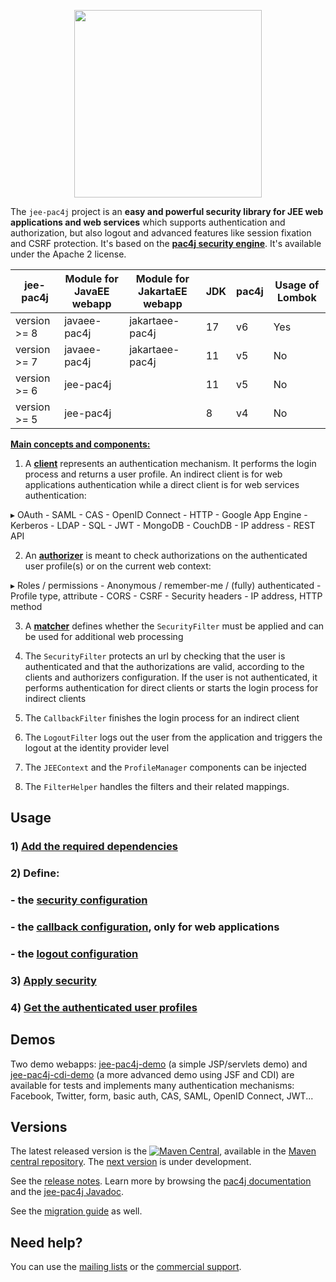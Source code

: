 <p align="center">
  <img src="https://pac4j.github.io/pac4j/img/logo-j2e.png" width="300" />
</p>

The `jee-pac4j` project is an **easy and powerful security library for JEE web applications and web services** which supports authentication and authorization, but also logout and advanced features like session fixation and CSRF protection.
It's based on the **[pac4j security engine](https://github.com/pac4j/pac4j)**. It's available under the Apache 2 license.

| jee-pac4j    | Module for JavaEE webapp | Module for JakartaEE webapp | JDK | pac4j | Usage of Lombok |
|--------------|--------------------------|-----------------------------|-----|-------|-----------------|
| version >= 8 | javaee-pac4j             | jakartaee-pac4j             | 17  | v6    | Yes             |
| version >= 7 | javaee-pac4j             | jakartaee-pac4j             | 11  | v5    | No              |
| version >= 6 | jee-pac4j                |                             | 11  | v5    | No              |
| version >= 5 | jee-pac4j                |                             | 8   | v4    | No              |

[**Main concepts and components:**](https://www.pac4j.org/docs/main-concepts-and-components.html)

1) A [**client**](https://www.pac4j.org/docs/clients.html) represents an authentication mechanism. It performs the login process and returns a user profile. An indirect client is for web applications authentication while a direct client is for web services authentication:

&#9656; OAuth - SAML - CAS - OpenID Connect - HTTP - Google App Engine - Kerberos - LDAP - SQL - JWT - MongoDB - CouchDB - IP address - REST API

2) An [**authorizer**](https://www.pac4j.org/docs/authorizers.html) is meant to check authorizations on the authenticated user profile(s) or on the current web context:

&#9656; Roles / permissions - Anonymous / remember-me / (fully) authenticated - Profile type, attribute -  CORS - CSRF - Security headers - IP address, HTTP method

3) A [**matcher**](https://www.pac4j.org/docs/matchers.html) defines whether the `SecurityFilter` must be applied and can be used for additional web processing

4) The `SecurityFilter` protects an url by checking that the user is authenticated and that the authorizations are valid, according to the clients and authorizers configuration. If the user is not authenticated, it performs authentication for direct clients or starts the login process for indirect clients

5) The `CallbackFilter` finishes the login process for an indirect client

6) The `LogoutFilter` logs out the user from the application and triggers the logout at the identity provider level

7) The `JEEContext` and the `ProfileManager` components can be injected

8) The `FilterHelper` handles the filters and their related mappings.


## Usage

### 1) [Add the required dependencies](https://github.com/pac4j/jee-pac4j/wiki/Dependencies)

### 2) Define:

### - the [security configuration](https://github.com/pac4j/jee-pac4j/wiki/Security-configuration)
### - the [callback configuration](https://github.com/pac4j/jee-pac4j/wiki/Callback-configuration), only for web applications
### - the [logout configuration](https://github.com/pac4j/jee-pac4j/wiki/Logout-configuration)

### 3) [Apply security](https://github.com/pac4j/jee-pac4j/wiki/Apply-security)

### 4) [Get the authenticated user profiles](https://github.com/pac4j/jee-pac4j/wiki/Get-the-authenticated-user-profiles)


## Demos

Two demo webapps: [jee-pac4j-demo](https://github.com/pac4j/jee-pac4j-demo) (a simple JSP/servlets demo) and [jee-pac4j-cdi-demo](https://github.com/pac4j/jee-pac4j-cdi-demo) (a more advanced demo using JSF and CDI) are available for tests and implements many authentication mechanisms: Facebook, Twitter, form, basic auth, CAS, SAML, OpenID Connect, JWT...


## Versions

The latest released version is the [![Maven Central](https://maven-badges.herokuapp.com/maven-central/org.pac4j/jee-pac4j/badge.svg?style=flat)](https://maven-badges.herokuapp.com/maven-central/org.pac4j/jee-pac4j), available in the [Maven central repository](https://repo.maven.apache.org/maven2).
The [next version](https://github.com/pac4j/jee-pac4j/wiki/Next-version) is under development.

See the [release notes](https://github.com/pac4j/jee-pac4j/wiki/Release-Notes). Learn more by browsing the [pac4j documentation](https://www.javadoc.io/doc/org.pac4j/pac4j-core/5.6.0/index.html) and the [jee-pac4j Javadoc](http://www.javadoc.io/doc/org.pac4j/javaee-pac4j/7.1.0).

See the [migration guide](https://github.com/pac4j/jee-pac4j/wiki/Migration-guide) as well.


## Need help?

You can use the [mailing lists](https://www.pac4j.org/mailing-lists.html) or the [commercial support](https://www.pac4j.org/commercial-support.html).

